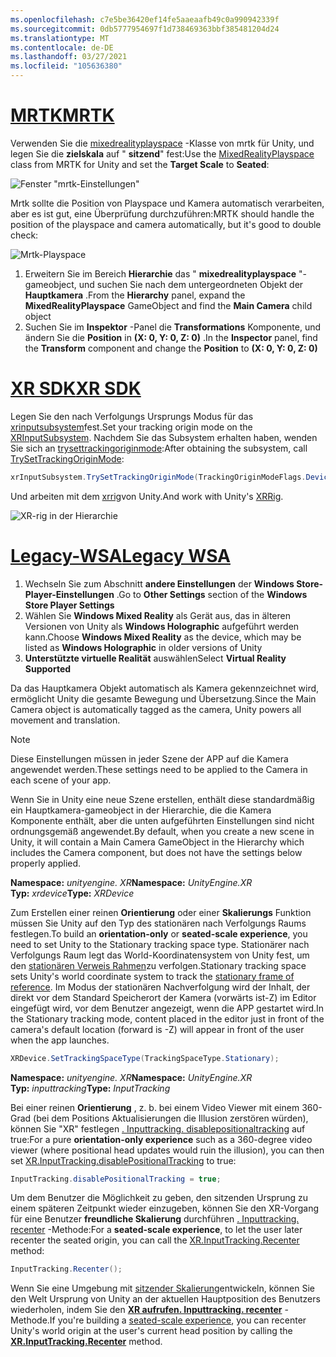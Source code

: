 ```yaml
---
ms.openlocfilehash: c7e5be36420ef14fe5aaeaafb49c0a990942339f
ms.sourcegitcommit: 0db5777954697f1d738469363bbf385481204d24
ms.translationtype: MT
ms.contentlocale: de-DE
ms.lasthandoff: 03/27/2021
ms.locfileid: "105636380"
---
```

# <a name="mrtk"></a>[<span data-ttu-id="3bcef-101">MRTK</span><span class="sxs-lookup"><span data-stu-id="3bcef-101">MRTK</span></span>](#tab/mrtk)
<!-- NEVER CHANGE THE ABOVE LINE! -->

<span data-ttu-id="3bcef-102">Verwenden Sie die [mixedrealityplayspace](https://docs.microsoft.com/dotnet/api/microsoft.mixedreality.toolkit.mixedrealityplayspace) -Klasse von mrtk für Unity, und legen Sie die **zielskala** auf " **sitzend**" fest:</span><span class="sxs-lookup"><span data-stu-id="3bcef-102">Use the [MixedRealityPlayspace](https://docs.microsoft.com/dotnet/api/microsoft.mixedreality.toolkit.mixedrealityplayspace) class from MRTK for Unity and set the **Target Scale** to **Seated**:</span></span>

![Fenster "mrtk-Einstellungen"](../../images/mrtk-target-scale.png)

<span data-ttu-id="3bcef-104">Mrtk sollte die Position von Playspace und Kamera automatisch verarbeiten, aber es ist gut, eine Überprüfung durchzuführen:</span><span class="sxs-lookup"><span data-stu-id="3bcef-104">MRTK should handle the position of the playspace and camera automatically, but it's good to double check:</span></span>

![Mrtk-Playspace](../../images/mrtk-playspace.png)

1. <span data-ttu-id="3bcef-106">Erweitern Sie im Bereich **Hierarchie** das " **mixedrealityplayspace** "-gameobject, und suchen Sie nach dem untergeordneten Objekt der **Hauptkamera** .</span><span class="sxs-lookup"><span data-stu-id="3bcef-106">From the **Hierarchy** panel, expand the **MixedRealityPlayspace** GameObject and find the **Main Camera** child object</span></span>
2. <span data-ttu-id="3bcef-107">Suchen Sie im **Inspektor** -Panel die **Transformations** Komponente, und ändern Sie die **Position** in **(X: 0, Y: 0, Z: 0)** .</span><span class="sxs-lookup"><span data-stu-id="3bcef-107">In the **Inspector** panel, find the **Transform** component and change the **Position** to **(X: 0, Y: 0, Z: 0)**</span></span>

# <a name="xr-sdk"></a>[<span data-ttu-id="3bcef-108">XR SDK</span><span class="sxs-lookup"><span data-stu-id="3bcef-108">XR SDK</span></span>](#tab/xr)
<!-- NEVER CHANGE THE ABOVE LINE! -->

<span data-ttu-id="3bcef-109">Legen Sie den nach Verfolgungs Ursprungs Modus für das [xrinputsubsystem](https://docs.unity3d.com/Documentation/ScriptReference/XR.XRInputSubsystem.html)fest.</span><span class="sxs-lookup"><span data-stu-id="3bcef-109">Set your tracking origin mode on the [XRInputSubsystem](https://docs.unity3d.com/Documentation/ScriptReference/XR.XRInputSubsystem.html).</span></span> <span data-ttu-id="3bcef-110">Nachdem Sie das Subsystem erhalten haben, wenden Sie sich an [trysettrackingoriginmode](https://docs.unity3d.com/Documentation/ScriptReference/XR.XRInputSubsystem.TrySetTrackingOriginMode.html):</span><span class="sxs-lookup"><span data-stu-id="3bcef-110">After obtaining the subsystem, call [TrySetTrackingOriginMode](https://docs.unity3d.com/Documentation/ScriptReference/XR.XRInputSubsystem.TrySetTrackingOriginMode.html):</span></span>

```cs
xrInputSubsystem.TrySetTrackingOriginMode(TrackingOriginModeFlags.Device);
```

<span data-ttu-id="3bcef-111">Und arbeiten mit dem [xrrig](https://docs.unity3d.com/Manual/configuring-project-for-xr.html)von Unity.</span><span class="sxs-lookup"><span data-stu-id="3bcef-111">And work with Unity's [XRRig](https://docs.unity3d.com/Manual/configuring-project-for-xr.html).</span></span>

![XR-rig in der Hierarchie](../../images/xrsdk-xrrig.png)

# <a name="legacy-wsa"></a>[<span data-ttu-id="3bcef-113">Legacy-WSA</span><span class="sxs-lookup"><span data-stu-id="3bcef-113">Legacy WSA</span></span>](#tab/wsa)
<!-- NEVER CHANGE THE ABOVE LINE! -->

1. <span data-ttu-id="3bcef-114">Wechseln Sie zum Abschnitt **andere Einstellungen** der **Windows Store-Player-Einstellungen** .</span><span class="sxs-lookup"><span data-stu-id="3bcef-114">Go to **Other Settings** section of the **Windows Store Player Settings**</span></span>
2. <span data-ttu-id="3bcef-115">Wählen Sie **Windows Mixed Reality** als Gerät aus, das in älteren Versionen von Unity als **Windows Holographic** aufgeführt werden kann.</span><span class="sxs-lookup"><span data-stu-id="3bcef-115">Choose **Windows Mixed Reality** as the device, which may be listed as **Windows Holographic** in older versions of Unity</span></span>
3. <span data-ttu-id="3bcef-116">**Unterstützte virtuelle Realität** auswählen</span><span class="sxs-lookup"><span data-stu-id="3bcef-116">Select **Virtual Reality Supported**</span></span>

<span data-ttu-id="3bcef-117">Da das Hauptkamera Objekt automatisch als Kamera gekennzeichnet wird, ermöglicht Unity die gesamte Bewegung und Übersetzung.</span><span class="sxs-lookup"><span data-stu-id="3bcef-117">Since the Main Camera object is automatically tagged as the camera, Unity powers all movement and translation.</span></span>

>[!NOTE]
><span data-ttu-id="3bcef-118">Diese Einstellungen müssen in jeder Szene der APP auf die Kamera angewendet werden.</span><span class="sxs-lookup"><span data-stu-id="3bcef-118">These settings need to be applied to the Camera in each scene of your app.</span></span>
>
><span data-ttu-id="3bcef-119">Wenn Sie in Unity eine neue Szene erstellen, enthält diese standardmäßig ein Hauptkamera-gameobject in der Hierarchie, die die Kamera Komponente enthält, aber die unten aufgeführten Einstellungen sind nicht ordnungsgemäß angewendet.</span><span class="sxs-lookup"><span data-stu-id="3bcef-119">By default, when you create a new scene in Unity, it will contain a Main Camera GameObject in the Hierarchy which includes the Camera component, but does not have the settings below properly applied.</span></span>

<span data-ttu-id="3bcef-120">**Namespace:** *unityengine. XR*</span><span class="sxs-lookup"><span data-stu-id="3bcef-120">**Namespace:** *UnityEngine.XR*</span></span><br>
<span data-ttu-id="3bcef-121">**Typ:** *xrdevice*</span><span class="sxs-lookup"><span data-stu-id="3bcef-121">**Type:** *XRDevice*</span></span>

<span data-ttu-id="3bcef-122">Zum Erstellen einer reinen **Orientierung** oder einer **Skalierungs** Funktion müssen Sie Unity auf den Typ des stationären nach Verfolgungs Raums festlegen.</span><span class="sxs-lookup"><span data-stu-id="3bcef-122">To build an **orientation-only** or **seated-scale experience**, you need to set Unity to the Stationary tracking space type.</span></span> <span data-ttu-id="3bcef-123">Stationärer nach Verfolgungs Raum legt das World-Koordinatensystem von Unity fest, um den [stationären Verweis Rahmen](../../../../design/coordinate-systems.md#spatial-coordinate-systems)zu verfolgen.</span><span class="sxs-lookup"><span data-stu-id="3bcef-123">Stationary tracking space sets Unity's world coordinate system to track the [stationary frame of reference](../../../../design/coordinate-systems.md#spatial-coordinate-systems).</span></span> <span data-ttu-id="3bcef-124">Im Modus der stationären Nachverfolgung wird der Inhalt, der direkt vor dem Standard Speicherort der Kamera (vorwärts ist-Z) im Editor eingefügt wird, vor dem Benutzer angezeigt, wenn die APP gestartet wird.</span><span class="sxs-lookup"><span data-stu-id="3bcef-124">In the Stationary tracking mode, content placed in the editor just in front of the camera's default location (forward is -Z) will appear in front of the user when the app launches.</span></span>

```cs
XRDevice.SetTrackingSpaceType(TrackingSpaceType.Stationary);
```

<span data-ttu-id="3bcef-125">**Namespace:** *unityengine. XR*</span><span class="sxs-lookup"><span data-stu-id="3bcef-125">**Namespace:** *UnityEngine.XR*</span></span><br>
<span data-ttu-id="3bcef-126">**Typ:** *inputtracking*</span><span class="sxs-lookup"><span data-stu-id="3bcef-126">**Type:** *InputTracking*</span></span>

<span data-ttu-id="3bcef-127">Bei einer reinen **Orientierung** , z. b. bei einem Video Viewer mit einem 360-Grad (bei dem Positions Aktualisierungen die Illusion zerstören würden), können Sie "XR" festlegen [. Inputtracking. disablepositionaltracking](https://docs.unity3d.com/ScriptReference/XR.InputTracking-disablePositionalTracking.html) auf true:</span><span class="sxs-lookup"><span data-stu-id="3bcef-127">For a pure **orientation-only experience** such as a 360-degree video viewer (where positional head updates would ruin the illusion), you can then set [XR.InputTracking.disablePositionalTracking](https://docs.unity3d.com/ScriptReference/XR.InputTracking-disablePositionalTracking.html) to true:</span></span>

```cs
InputTracking.disablePositionalTracking = true;
```

<span data-ttu-id="3bcef-128">Um dem Benutzer die Möglichkeit zu geben, den sitzenden Ursprung zu einem späteren Zeitpunkt wieder einzugeben, können Sie den XR-Vorgang für eine Benutzer **freundliche Skalierung** durchführen [. Inputtracking. recenter](https://docs.unity3d.com/ScriptReference/XR.InputTracking.Recenter.html) -Methode:</span><span class="sxs-lookup"><span data-stu-id="3bcef-128">For a **seated-scale experience**, to let the user later recenter the seated origin, you can call the [XR.InputTracking.Recenter](https://docs.unity3d.com/ScriptReference/XR.InputTracking.Recenter.html) method:</span></span>

```cs
InputTracking.Recenter();
```

<span data-ttu-id="3bcef-129">Wenn Sie eine Umgebung mit [sitzender Skalierung](../../../../design/coordinate-systems.md)entwickeln, können Sie den Welt Ursprung von Unity an der aktuellen Hauptposition des Benutzers wiederholen, indem Sie den **[XR aufrufen. Inputtracking. recenter](https://docs.unity3d.com/ScriptReference/XR.InputTracking.Recenter.html)** -Methode.</span><span class="sxs-lookup"><span data-stu-id="3bcef-129">If you're building a [seated-scale experience](../../../../design/coordinate-systems.md), you can recenter Unity's world origin at the user's current head position by calling the **[XR.InputTracking.Recenter](https://docs.unity3d.com/ScriptReference/XR.InputTracking.Recenter.html)** method.</span></span>